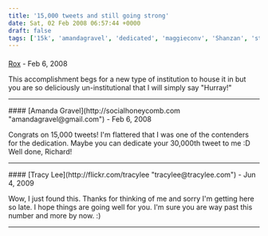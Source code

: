 ```yaml
---
title: '15,000 tweets and still going strong'
date: Sat, 02 Feb 2008 06:57:44 +0000
draft: false
tags: ['15k', 'amandagravel', 'dedicated', 'maggieconv', 'Shanzan', 'starrgazr', 'twitter', 'twitter', 'warzabidul']
---
```



#### 
[Rox](http://www.twitter.com/roxannedarling "roxanne@barefeetstudios.com") - <time datetime="2008-02-02 08:07:18">Feb 6, 2008</time>

This accomplishment begs for a new type of institution to house it in but you are so deliciously un-institutional that I will simply say "Hurray!"
<hr />
#### 
[Amanda Gravel](http://socialhoneycomb.com "amandagravel@gmail.com") - <time datetime="2008-02-02 20:23:32">Feb 6, 2008</time>

Congrats on 15,000 tweets! I'm flattered that I was one of the contenders for the dedication. Maybe you can dedicate your 30,000th tweet to me :D Well done, Richard!
<hr />
#### 
[Tracy Lee](http://flickr.com/tracylee "tracylee@tracylee.com") - <time datetime="2009-06-18 02:32:43">Jun 4, 2009</time>

Wow, I just found this. Thanks for thinking of me and sorry I'm getting here so late. I hope things are going well for you. I'm sure you are way past this number and more by now. :)
<hr />
